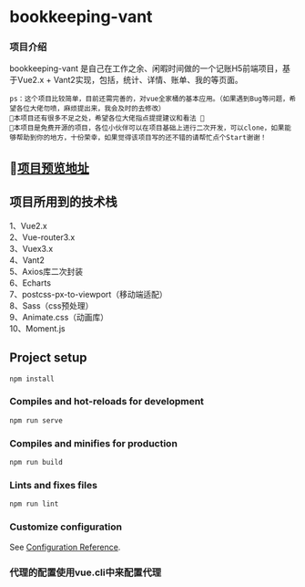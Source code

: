 # bookkeeping-vant

### 项目介绍
bookkeeping-vant 是自己在工作之余、闲暇时间做的一个记账H5前端项目，基于Vue2.x + Vant2实现，包括，统计、详情、账单、我的等页面。
```
ps：这个项目比较简单，目前还需完善的，对vue全家桶的基本应用。（如果遇到Bug等问题，希望各位大佬勿喷，麻烦提出来，我会及时的去修改）
📌本项目还有很多不足之处，希望各位大佬指点提提建议和看法 👀️
🔑本项目是免费开源的项目，各位小伙伴可以在项目基础上进行二次开发，可以clone，如果能够帮助到你的地方，十份荣幸，如果觉得该项目写的还不错的请帮忙点个Start谢谢！
```
## 🚀️[项目预览地址](www.baidu.com)

## 项目所用到的技术栈
   1、Vue2.x <br>
   2、Vue-router3.x <br>
   3、Vuex3.x <br>
   4、Vant2 <br>
   5、Axios库二次封装 <br>
   6、Echarts <br>
   7、postcss-px-to-viewport（移动端适配） <br>
   8、Sass（css预处理） <br>
   9、Animate.css（动画库） <br>
   10、Moment.js <br>

## Project setup
```
npm install
```

### Compiles and hot-reloads for development
```
npm run serve
```

### Compiles and minifies for production
```
npm run build
```

### Lints and fixes files
```
npm run lint
```

### Customize configuration
See [Configuration Reference](https://cli.vuejs.org/config/).

### 代理的配置使用vue.cli中来配置代理
